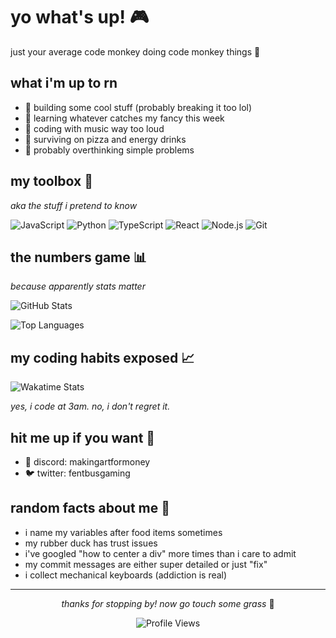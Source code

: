 # yo what's up! 🎮

just your average code monkey doing code monkey things 🐒

## what i'm up to rn
- 🎯 building some cool stuff (probably breaking it too lol)
- 🧠 learning whatever catches my fancy this week
- 🎵 coding with music way too loud
- 🍕 surviving on pizza and energy drinks
- 💭 probably overthinking simple problems

## my toolbox 🧰
*aka the stuff i pretend to know*

![JavaScript](https://img.shields.io/badge/-JavaScript-F7DF1E?style=flat-square&logo=javascript&logoColor=black)
![Python](https://img.shields.io/badge/-Python-3776AB?style=flat-square&logo=python&logoColor=white)
![TypeScript](https://img.shields.io/badge/-TypeScript-3178C6?style=flat-square&logo=typescript&logoColor=white)
![React](https://img.shields.io/badge/-React-61DAFB?style=flat-square&logo=react&logoColor=black)
![Node.js](https://img.shields.io/badge/-Node.js-339933?style=flat-square&logo=node.js&logoColor=white)
![Git](https://img.shields.io/badge/-Git-F05032?style=flat-square&logo=git&logoColor=white)

## the numbers game 📊
*because apparently stats matter*

![GitHub Stats](https://github-readme-stats.vercel.app/api?username=fentbuscoding&show_icons=true&theme=tokyonight&hide_border=true&count_private=true)

![Top Languages](https://github-readme-stats.vercel.app/api/top-langs/?username=fentbuscoding&layout=compact&theme=tokyonight&hide_border=true)

## my coding habits exposed 📈

![Wakatime Stats](https://github-readme-stats.vercel.app/api/wakatime?username=schoolbusgaming&theme=tokyonight&hide_border=true)

*yes, i code at 3am. no, i don't regret it.*


## hit me up if you want 📱

- 💬 discord: makingartformoney
- 🐦 twitter: fentbusgaming

## random facts about me 🎲
- i name my variables after food items sometimes
- my rubber duck has trust issues
- i've googled "how to center a div" more times than i care to admit
- my commit messages are either super detailed or just "fix"
- i collect mechanical keyboards (addiction is real)

---

<div align="center">

*thanks for stopping by! now go touch some grass* 🌱

![Profile Views](https://komarev.com/ghpvc/?username=fentbuscoding&color=blueviolet&style=flat-square)

</div>
